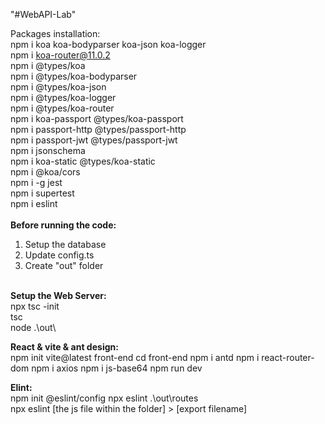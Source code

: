 "#WebAPI-Lab" 

Packages installation:<br />
npm i koa koa-bodyparser koa-json koa-logger <br />
npm i koa-router@11.0.2<br />
npm i @types/koa<br />
npm i @types/koa-bodyparser<br />
npm i @types/koa-json<br />
npm i @types/koa-logger<br />
npm i @types/koa-router<br />
npm i koa-passport @types/koa-passport<br />
npm i passport-http @types/passport-http<br />
npm i passport-jwt @types/passport-jwt<br />
npm i jsonschema<br />
npm i koa-static @types/koa-static<br />
npm i @koa/cors<br />
npm i -g jest <br />
npm i supertest<br />
npm i eslint<br />
<br />
<b>Before running the code:</b><br />
1. Setup the database<br />
2. Update config.ts<br />
3. Create "out" folder<br />
<br />
<b>Setup the Web Server:</b><br />
npx tsc -init<br />
tsc<br />
node .\out\<br />

<b>React & vite & ant design: </b><br />
npm init vite@latest front-end
cd front-end
npm i antd
npm i react-router-dom
npm i axios
npm i js-base64
npm run dev

<b>Elint: </b><br />
npm init @eslint/config
npx eslint .\out\routes\
npx eslint [the js file within the folder] > [export filename]